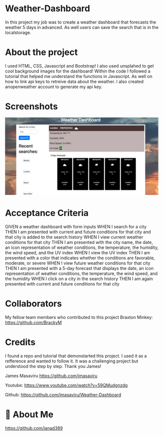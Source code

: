 # Weather-Dashboard
In this project my job was to create a weather dashboard that forecasts the weather 5 days in advanced. As well users can save the search that is in the localstorage.

# About the project
I used HTML, CSS, Javascript and Bootstrap! I also used unsplahed to get cool background images for the dashboard!
Within the code I followed a tutorial that helped me understand the functions in Javascript. As well on how to link api keys to retreive data about the weather. I also created anopenweather account to generate my api key. 


# Screenshots
![App Screenshot](/Screen%20Shot%202022-09-10%20at%205.36.45%20PM.png)
# Acceptance Criteria
GIVEN a weather dashboard with form inputs
WHEN I search for a city
THEN I am presented with current and future conditions for that city and that city is added to the search history
WHEN I view current weather conditions for that city
THEN I am presented with the city name, the date, an icon representation of weather conditions, the temperature, the humidity, the wind speed, and the UV index
WHEN I view the UV index
THEN I am presented with a color that indicates whether the conditions are favorable, moderate, or severe
WHEN I view future weather conditions for that city
THEN I am presented with a 5-day forecast that displays the date, an icon representation of weather conditions, the temperature, the wind speed, and the humidity
WHEN I click on a city in the search history
THEN I am again presented with current and future conditions for that city

# Collaborators

My fellow team members who contributed to this project
Braxton Minkey: https://github.com/BrackyM



# Credits
I found a repo and tutorial that demonstarted this project. I used it as a refference and wanted to follow it. It was a challenging project but understood the step by step. Thank you James!

James Masaviru
https://github.com/jmasaviru

Youtube:
https://www.youtube.com/watch?v=59QMudgnzdg

Github:
https://github.com/jmasaviru/Weather-Dashboard


# 🚀 About Me

https://github.com/ianad389